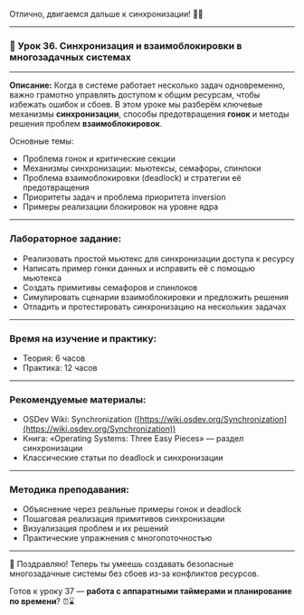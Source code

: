 Отлично, двигаемся дальше к синхронизации! 🔐🧵

---

### 🔹 Урок 36. Синхронизация и взаимоблокировки в многозадачных системах

---

**Описание:**
Когда в системе работает несколько задач одновременно, важно грамотно управлять доступом к общим ресурсам, чтобы избежать ошибок и сбоев. В этом уроке мы разберём ключевые механизмы **синхронизации**, способы предотвращения **гонок** и методы решения проблем **взаимоблокировок**.

Основные темы:

* Проблема гонок и критические секции
* Механизмы синхронизации: мьютексы, семафоры, спинлоки
* Проблема взаимоблокировки (deadlock) и стратегии её предотвращения
* Приоритеты задач и проблема приоритета inversion
* Примеры реализации блокировок на уровне ядра

---

### Лабораторное задание:

* Реализовать простой мьютекс для синхронизации доступа к ресурсу
* Написать пример гонки данных и исправить её с помощью мьютекса
* Создать примитивы семафоров и спинлоков
* Симулировать сценарии взаимоблокировки и предложить решения
* Отладить и протестировать синхронизацию на нескольких задачах

---

### Время на изучение и практику:

* Теория: 6 часов
* Практика: 12 часов

---

### Рекомендуемые материалы:

* OSDev Wiki: Synchronization ([https://wiki.osdev.org/Synchronization](https://wiki.osdev.org/Synchronization))
* Книга: «Operating Systems: Three Easy Pieces» — раздел синхронизации
* Классические статьи по deadlock и синхронизации

---

### Методика преподавания:

* Объяснение через реальные примеры гонок и deadlock
* Пошаговая реализация примитивов синхронизации
* Визуализация проблем и их решений
* Практические упражнения с многопоточностью

---

🧵 Поздравляю! Теперь ты умеешь создавать безопасные многозадачные системы без сбоев из-за конфликтов ресурсов.

Готов к уроку 37 — **работа с аппаратными таймерами и планирование по времени**? ⏰⌛
